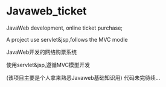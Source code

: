 # Javaweb_ticket
JavaWeb development, online ticket purchase;

A project use servlet&jsp,follows the MVC modle

JavaWeb开发的网络购票系统

使用servlet&jsp,遵循MVC模型开发

(该项目主要是个人拿来熟悉Javaweb基础知识用)
代码未完待续...

